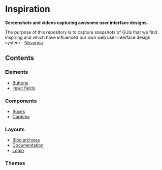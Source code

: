# Inspiration

**Screenshots and videos capturing awesome user interface designs.**

The purpose of this repository is to capture snapshots of GUIs that we find inspiring and which have influenced our own web user interface design system – [Nirvarnia](https://github.com/nirvarnia).

## Contents

### Elements

- [Buttons](./elements/buttons)
- [Input fields](./elements/input-fields)

### Components

- [Boxes](./components/boxes)
- [Captcha](./components/captcha)

### Layouts

- [Blog archives](./layouts/blog-archives)
- [Documentation](./layouts/documentation)
- [Login](./layouts/login)

### Themes
